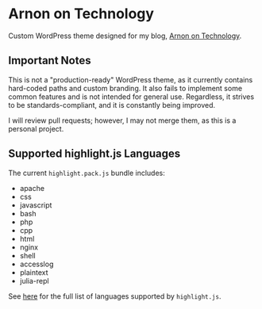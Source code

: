 # Arnon on Technology
Custom WordPress theme designed for my blog, [Arnon on Technology](https://blog.arnonerba.com/).

## Important Notes
This is not a "production-ready" WordPress theme, as it currently contains hard-coded paths and custom branding. It also fails to implement some common features and is not intended for general use. Regardless, it strives to be standards-compliant, and it is constantly being improved.

I will review pull requests; however, I may not merge them, as this is a personal project.

## Supported highlight.js Languages
The current `highlight.pack.js` bundle includes:
- apache
- css
- javascript
- bash
- php
- cpp
- html
- nginx
- shell
- accesslog
- plaintext
- julia-repl

See [here](https://highlightjs.readthedocs.io/en/latest/css-classes-reference.html) for the full list of languages supported by `highlight.js`.
